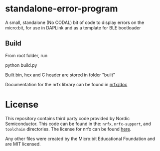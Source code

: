 # standalone-error-program
A small, standalone (No CODAL) bit of code to display errors on the micro:bit, for use in DAPLink and as a template for BLE bootloader

## Build

From root folder, run

python build.py

Built bin, hex and C header are stored in folder "built"

Documentation for the nrfx library can be found in [nrfx/doc](https://github.com/microbit-foundation/standalone-error-program/tree/master/nrfx/doc)

# License

This repository contains third party code provided by Nordic Semiconductor. This code can be found in the: `nrfx`, `nrfx-support`, and `toolchain` directories.
The license for nrfx can be found [here](https://github.com/microbit-foundation/standalone-error-program/tree/master/nrfx/LICENSE).

Any other files were created by the Micro:bit Educational Foundation and are MIT licensed.

